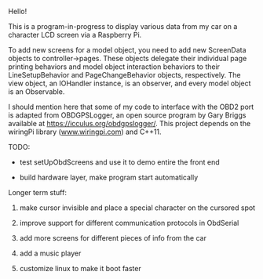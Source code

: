 Hello! 

This is a program-in-progress to display various data from my car on a character LCD screen via a Raspberry Pi.

To add new screens for a model object, you need to add new ScreenData objects to controller->pages. These objects 
delegate their individual page printing behaviors and model object interaction behaviors to their LineSetupBehavior
and PageChangeBehavior objects, respectively. The view object, an IOHandler instance, is an observer, and every model
object is an Observable. 

I should mention here that some of my code to interface with the OBD2 port is adapted from OBDGPSLogger,
an open source program by Gary Briggs available at https://icculus.org/obdgpslogger/.
This project depends on the wiringPi library (www.wiringpi.com) and C++11.


TODO:

- test setUpObdScreens and use it to demo entire the front end

- build hardware layer, make program start automatically


Longer term stuff:

1) make cursor invisible and place a special character on the cursored spot 

2) improve support for different communication protocols in ObdSerial

3) add more screens for different pieces of info from the car

4) add a music player

5) customize linux to make it boot faster

